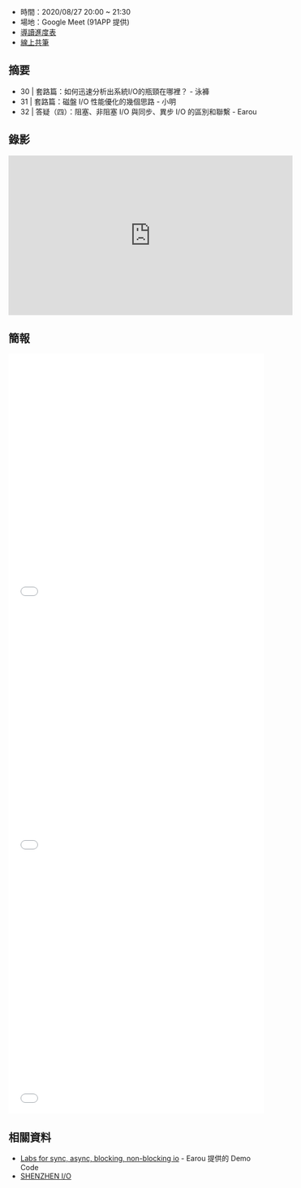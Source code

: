 
* 時間：2020/08/27 20:00 ~ 21:30
* 場地：Google Meet (91APP 提供)
* [導讀進度表](https://lds.guru/9tzsrm)
* [線上共筆](https://hackmd.io/@t18NtqosQuCL3YbId5boEg/rkK9LzrXw)

## 摘要

* 30 | 套路篇：如何迅速分析出系統I/O的瓶頸在哪裡？ - 泳褲
* 31 | 套路篇：磁盤 I/O 性能優化的幾個思路 - 小明
* 32 | 答疑（四）：阻塞、非阻塞 I/O 與同步、異步 I/O 的區別和聯繫 - Earou

## 錄影

<iframe width="560" height="315" src="https://www.youtube.com/embed/oc6Kngl3K7o" frameborder="0" allow="accelerometer; autoplay; clipboard-write; encrypted-media; gyroscope; picture-in-picture" allowfullscreen></iframe>

## 簡報

<embed src="/pdf/Linux/30.pdf" type="application/pdf" width="100%" height="500px" />
<embed src="/pdf/Linux/31.pdf" type="application/pdf" width="100%" height="500px" />
<embed src="/pdf/Linux/32.pdf" type="application/pdf" width="100%" height="500px" />


## 相關資料

* [Labs for sync, async, blocking, non-blocking io](https://github.com/earouh/sre-labs) - Earou 提供的 Demo Code
* [SHENZHEN I/O](https://store.steampowered.com/app/504210/SHENZHEN_IO/)
